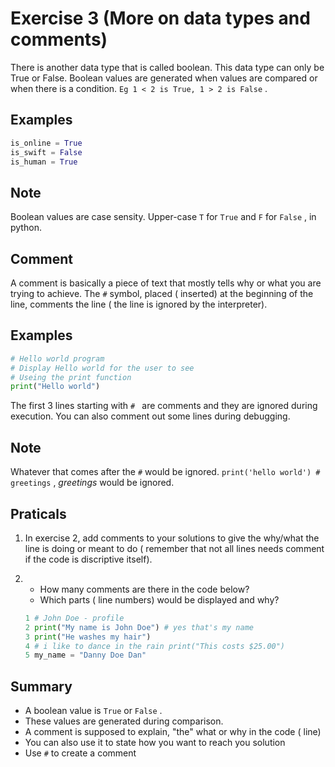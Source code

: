 # Exercise 3 (More on data types and comments)
There is another data type that is called boolean. This data type can only be True or False. Boolean values are generated when values are compared or when there is a condition. `Eg 1 < 2 is True, 1 > 2 is False` .

## Examples

``` python
is_online = True
is_swift = False
is_human = True
```

## Note

Boolean values are case sensity. Upper-case `T` for `True` and `F` for `False` , in python.

## Comment

A comment is basically a piece of text that mostly tells why or what you are trying to achieve. The `#` symbol, placed ( inserted) at the beginning of the line, comments the line ( the line is ignored by the interpreter).

## Examples

``` python
# Hello world program
# Display Hello world for the user to see
# Useing the print function
print("Hello world")
```

The first 3 lines starting with `# ` are comments and they are ignored during execution. You can also comment out some lines during debugging.

## Note

Whatever that comes after the `#` would be ignored.
`print('hello world') # greetings` , _greetings_ would be ignored.

## Praticals

1. In exercise 2, add comments to your solutions to give the why/what the line is doing or meant to do ( remember that not all lines needs comment if the code is discriptive itself).

1.  - How many comments are there in the code below?
    - Which parts ( line numbers) would be displayed and why? 

    ``` python 
    1 # John Doe - profile
    2 print("My name is John Doe") # yes that's my name
    3 print("He washes my hair")
    4 # i like to dance in the rain print("This costs $25.00")
    5 my_name = "Danny Doe Dan"
    ```

## Summary

* A boolean value is `True` or `False` .
* These values are generated during comparison.
* A comment is supposed to explain, "the" what or why in the code ( line)
* You can also use it to state how you want to reach you solution
* Use `#` to create a comment

